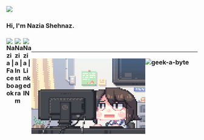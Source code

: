 <!-- ###### My contribution graph in github :
![snake gif](https://github.com/geek-a-byte/geek-a-byte/blob/output/github-contribution-grid-snake.svg) -->
![](https://visitor-badge.glitch.me/badge?page_id=Geek-a-Byte)

<h3>Hi, I'm Nazia Shehnaz.
 
<h3>
  
<a href="https://www.facebook.com/profile.php?id=100030019410616" target="_blank">
  <img align="left" alt="Nazia | Facebook" width="22px" src="https://i.pinimg.com/originals/ca/3b/f0/ca3bf05cfab74677e5b73b130bd30991.png" />
</a>
<a href="https://www.instagram.com/vibgyor6463/" target="_blank">
  <img align="left" alt="Nazia | Instagram" width="22px" src="https://cdn.jsdelivr.net/npm/simple-icons@v3/icons/instagram.svg" />
</a>
<a href="https://www.linkedin.com/in/naziashehnaz/" target="_blank">
  <img align="left" alt="Nazia | LinkedIN" width="22px" src="https://cdn.jsdelivr.net/npm/simple-icons@v3/icons/linkedin.svg" />
</a>
  
 <br>
 <hr>
 

<!-- <h5> :diamond_shape_with_a_dot_inside: <a href="https://slides.com/geek-a-byte/deck-3b1a22/fullscreen" target="_blank">certifications</a></h5> -->

</p>  
<!-- dark, radical, merko, gruvbox, tokyonight, onedark, cobalt, synthwave, highcontrast, dracula -->
<img alt="GIF" align="left" src="https://github.com/Geek-a-Byte/Geek-a-Byte/blob/master/github.gif" width="300" height="200" /><img src="https://github-readme-stats.vercel.app/api/top-langs?username=geek-a-byte&exclude_repo=Treasure-Hunting-game&show_icons=true&locale=en&layout=compact&theme=dracula&langs_count=10" width="380" alt="geek-a-byte" />
<!-- <img src="https://github-readme-stats.vercel.app/api?username=Geek-a-Byte&show_icons=true&count_private=true&theme=dracula" width="440"  /> -->

<br>


 
<!-- [![trophy](https://github-profile-trophy.vercel.app/?username=geek-a-byte&theme=dracula)](https://github.com/ryo-ma/github-profile-trophy)  -->
 
<!--<img align="center" src="https://github-readme-stats.vercel.app/api?username=Geek-a-Byte&show_icons=true&count_private=true&theme=dracula" width="440"  /> -->
 
 



